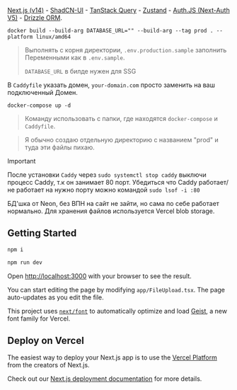 [Next.js (v14)](https://nextjs.org) - [ShadCN-UI](https://ui.shadcn.com/docs/components/form) - [TanStack Query](https://tanstack.com/query/latest/docs/framework/react/guides/queries) - [Zustand](https://zustand.docs.pmnd.rs/getting-started/introduction) - [Auth.JS (Next-Auth V5)](https://authjs.dev/getting-started/authentication/credentials) - [Drizzle ORM](https://orm.drizzle.team/docs/schemas).

```
docker build --build-arg DATABASE_URL="" --build-arg --tag prod . --platform linux/amd64
```
> Выполнять с корня директории, `.env.production.sample` заполнить Переменными как в `.env.sample`.
> 
> `DATABASE_URL` в билде нужен для SSG

В `Caddyfile` указать домен, `your-domain.com` просто заменить на ваш подключенный Домен.

```
docker-compose up -d
```
> Команду использовать с папки, где находятся `docker-compose` и `Caddyfile`.

> Я обычно создаю отдельную директорию с названием "prod" и туда эти файлы пихаю.

> [!important]
> После установки `Caddy` через `sudo systemctl stop caddy` выключи процесс Caddy, т.к он занимает 80 порт. Убедиться что Caddy работает/не работает на нужно порту можно командой `sudo lsof -i :80`
 
БД'шка от Neon, без ВПН на сайт не зайти, но сама по себе работает нормально.
Для хранения файлов используется Vercel blob storage.

## Getting Started

```bash
npm i

npm run dev
```

Open [http://localhost:3000](http://localhost:3000) with your browser to see the result.

You can start editing the page by modifying `app/FileUpload.tsx`. The page auto-updates as you edit the file.

This project uses [`next/font`](https://nextjs.org/docs/app/building-your-application/optimizing/fonts) to automatically
optimize and load [Geist](https://vercel.com/font), a new font family for Vercel.

## Deploy on Vercel

The easiest way to deploy your Next.js app is to use
the [Vercel Platform](https://vercel.com/new?utm_medium=default-template&filter=next.js&utm_source=create-next-app&utm_campaign=create-next-app-readme)
from the creators of Next.js.

Check out our [Next.js deployment documentation](https://nextjs.org/docs/app/building-your-application/deploying) for
more details.
